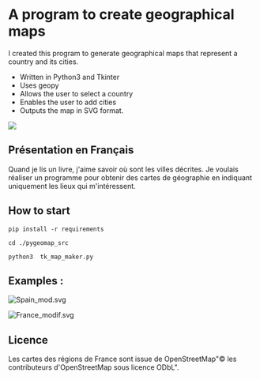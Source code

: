 # 
# A program to create geographical maps
I created this program to generate geographical maps that represent a country and its cities. 

  * Written in Python3 and Tkinter
  * Uses geopy
  * Allows the user to select a country
  * Enables the user to add cities
  * Outputs the map in SVG format.

![](/home/bertrand/important/prog_local/PW_31_carte_geographie_svg/docs/images/churchill.svg)

## Présentation en Français
Quand je lis un livre, j'aime savoir où sont les villes décrites. Je voulais réaliser un programme pour obtenir des cartes de géographie en indiquant uniquement les lieux qui m'intéressent. 

## How to start
```
pip install -r requirements

cd ./pygeomap_src

python3  tk_map_maker.py
```


## Examples : 
![Spain_mod.svg](examples_of_results%2FSpain_mod.svg)

![France_modif.svg](examples_of_results%2FFrance_modif.svg)

## Licence
Les cartes des régions de France sont issue de OpenStreetMap"© les contributeurs d'OpenStreetMap sous licence ODbL".
